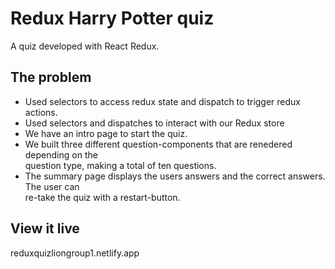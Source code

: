 # Redux Harry Potter quiz

A quiz developed with React Redux.

## The problem

- Used selectors to access redux state and dispatch to trigger redux actions.
- Used selectors and dispatches to interact with our Redux store
- We have an intro page to start the quiz.
- We built three different question-components that are renedered depending on the  
  question type, making a total of ten questions.
- The summary page displays the users answers and the correct answers. The user can  
  re-take the quiz with a restart-button.

## View it live

reduxquizliongroup1.netlify.app
